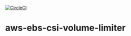 [![CircleCI](https://circleci.com/gh/giantswarm/aws-ebs-csi-volume-limiter.svg?style=shield)](https://circleci.com/gh/giantswarm/aws-ebs-csi-volume-limiter)

# aws-ebs-csi-volume-limiter
